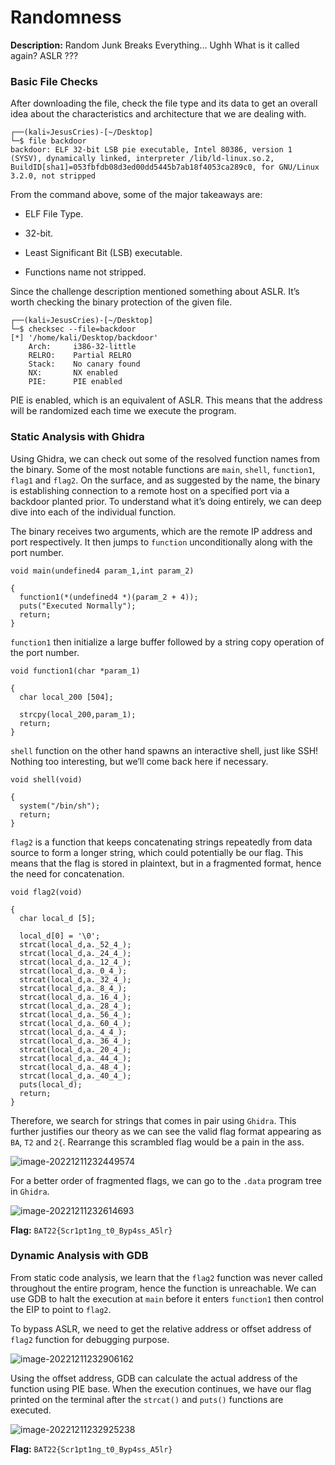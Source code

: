 # **Randomness** 

**Description:** Random Junk Breaks Everything... Ughh What is it called again? ASLR ???

### Basic File Checks

After downloading the file, check the file type and its data to get an overall idea about the characteristics and architecture that we are dealing with.

```
┌──(kali💀JesusCries)-[~/Desktop]
└─$ file backdoor            
backdoor: ELF 32-bit LSB pie executable, Intel 80386, version 1 (SYSV), dynamically linked, interpreter /lib/ld-linux.so.2, BuildID[sha1]=053fbfdb08d3ed00dd5445b7ab18f4053ca289c0, for GNU/Linux 3.2.0, not stripped
```

From the command above, some of the major takeaways are:

- ELF File Type.

- 32-bit.
- Least Significant Bit (LSB) executable.
- Functions name not stripped.

Since the challenge description mentioned something about ASLR. It’s worth checking the binary protection of the given file. 

```
┌──(kali💀JesusCries)-[~/Desktop]
└─$ checksec --file=backdoor 
[*] '/home/kali/Desktop/backdoor'
    Arch:     i386-32-little
    RELRO:    Partial RELRO
    Stack:    No canary found
    NX:       NX enabled
    PIE:      PIE enabled
```

PIE is enabled, which is an equivalent of ASLR. This means that the address will be randomized each time we execute the program.

### Static Analysis with Ghidra

Using Ghidra, we can check out some of the resolved function names from the binary. Some of the most notable functions are `main`, `shell`, `function1`, `flag1` and `flag2`. On the surface, and as suggested by the name, the binary is establishing connection to a remote host on a specified port via a backdoor planted prior. To understand what it’s doing entirely, we can deep dive into each of the individual function. 

The binary receives two arguments, which are the remote IP address and port respectively. It then jumps to `function` unconditionally along with the port number.

```
void main(undefined4 param_1,int param_2)

{
  function1(*(undefined4 *)(param_2 + 4));
  puts("Executed Normally");
  return;
}
```

`function1` then initialize a large buffer followed by a string copy operation of the port number. 

```
void function1(char *param_1)

{
  char local_200 [504];
  
  strcpy(local_200,param_1);
  return;
}
```

`shell` function on the other hand spawns an interactive shell, just like SSH! Nothing too interesting, but we’ll come back here if necessary.

```
void shell(void)

{
  system("/bin/sh");
  return;
}
```

`flag2` is a function that keeps concatenating strings repeatedly from data source to form a longer string, which could potentially be our flag. This means that the flag is stored in plaintext, but in a fragmented format, hence the need for concatenation.

```
void flag2(void)

{
  char local_d [5];
  
  local_d[0] = '\0';
  strcat(local_d,a._52_4_);
  strcat(local_d,a._24_4_);
  strcat(local_d,a._12_4_);
  strcat(local_d,a._0_4_);
  strcat(local_d,a._32_4_);
  strcat(local_d,a._8_4_);
  strcat(local_d,a._16_4_);
  strcat(local_d,a._28_4_);
  strcat(local_d,a._56_4_);
  strcat(local_d,a._60_4_);
  strcat(local_d,a._4_4_);
  strcat(local_d,a._36_4_);
  strcat(local_d,a._20_4_);
  strcat(local_d,a._44_4_);
  strcat(local_d,a._48_4_);
  strcat(local_d,a._40_4_);
  puts(local_d);
  return;
}
```

Therefore, we search for strings that comes in pair using `Ghidra`. This further justifies our theory as we can see the valid flag format appearing as `BA`, `T2` and `2{`. Rearrange this scrambled flag would be a pain in the ass.

![image-20221211232449574](C:\Users\USER\AppData\Roaming\Typora\typora-user-images\image-20221211232449574.png)

For a better order of fragmented flags, we can go to the `.data` program tree in `Ghidra`.

![image-20221211232614693](C:\Users\USER\AppData\Roaming\Typora\typora-user-images\image-20221211232614693.png)

**Flag:** `BAT22{Scr1pt1ng_t0_Byp4ss_A5lr}`

### **Dynamic Analysis with GDB**

From static code analysis, we learn that the `flag2` function was never called throughout the entire program, hence the function is unreachable. We can use GDB to halt the execution at `main` before it enters `function1` then control the EIP to point to `flag2`.

To bypass ASLR, we need to get the relative address or offset address of `flag2` function for debugging purpose.

![image-20221211232906162](C:\Users\USER\AppData\Roaming\Typora\typora-user-images\image-20221211232906162.png)

Using the offset address, GDB can calculate the actual address of the function using PIE base. When the execution continues, we have our flag printed on the terminal after the `strcat()` and `puts()` functions are executed.

![image-20221211232925238](C:\Users\USER\AppData\Roaming\Typora\typora-user-images\image-20221211232925238.png)

**Flag:** `BAT22{Scr1pt1ng_t0_Byp4ss_A5lr}`